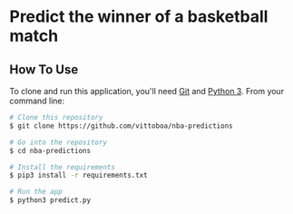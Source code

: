 # Predict the winner of a basketball match

## How To Use
To clone and run this application, you'll need [Git](https://git-scm.com) and [Python 3](https://www.python.org/downloads/).
From your command line:
```bash
# Clone this repository
$ git clone https://github.com/vittoboa/nba-predictions

# Go into the repository
$ cd nba-predictions

# Install the requirements
$ pip3 install -r requirements.txt

# Run the app
$ python3 predict.py
```
